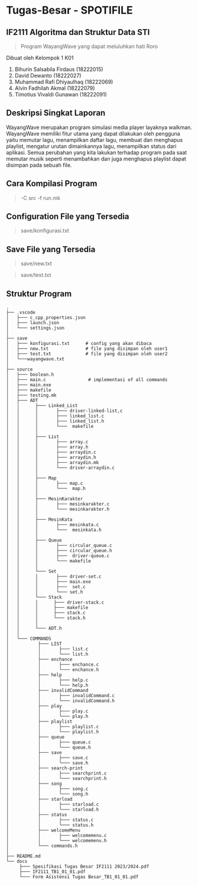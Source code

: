 # Tugas-Besar - SPOTIFILE
## IF2111 Algoritma dan Struktur Data STI

> Program WayangWave yang dapat meluluhkan hati Roro 

Dibuat oleh Kelompok 1 K01

1. Bihurin Salsabila Firdaus (18222015)
2. David Dewanto (18222027)
3. Muhammad Rafi Dhiyaulhaq (18222069)
4. Alvin Fadhilah Akmal (18222079)
5. Timotius Vivaldi Gunawan (18222091)

## Deskripsi Singkat Laporan

WayangWave merupakan program simulasi media player layaknya walkman. WayangWave memiliki fitur utama yang dapat dilakukan oleh pengguna yaitu memutar lagu, menampilkan daftar lagu, membuat dan menghapus playlist, mengatur urutan dimainkannya lagu, menampilkan status dari aplikasi. Semua perubahan yang kita lakukan terhadap program pada saat memutar musik seperti menambahkan dan juga menghapus playlist dapat disimpan pada sebuah file.


## Cara Kompilasi Program
> -C src -f run.mk

## Configuration File yang Tersedia
> save/konfigurasi.txt

## Save File yang Tersedia
> save/new.txt

> save/test.txt

## Struktur Program
```
.
├── .vscode
│   ├─── c_cpp_properties.json		    
│   ├─── launch.json		     
│   └─── settings.json                   
│ 		       
├── save
│   ├─── konfigurasi.txt	  # config yang akan dibaca
│   ├─── new.txt		      # file yang disimpan oleh user1
│   ├─── test.txt	          # file yang disimpan oleh user2
│   └───wayangwave.txt                        
│ 
├── source
│   ├─── boolean.h
│   ├─── main.c                # implementasi of all commands
│   ├─── main.exe
│   ├─── makefile
│   ├─── testing.mk     
│   ├─── ADT				   
│   │      ├─── Linked_List
│   │      │       ├─── driver-linked-list,c
│   │      │       ├─── linked_list.c
│   │      │       ├─── linked_list.h
│   │      │       └───  makefile
│   │      │
│   │      ├─── List
│   │      │       ├─── array.c
│   │      │       ├─── array.h
│   │      │       ├─── arraydin.c
│   │      │       ├─── arraydin.h
│   │      │       ├─── arraydin.mk
│   │      │       └─── driver-arraydin.c
│   │      │
│   │      ├─── Map
│   │      │       ├─── map.c
│   │      │       └───  map.h
│   │      │
│   │      ├─── MesinKarakter
│   │      │       ├─── mesinkarakter.c
│   │      │       └─── mesinkarakter.h
│   │      │
│   │      ├─── MesinKata
│   │      │       ├─── mesinkata.c
│   │      │       └───  mesinkata.h
│   │      │
│   │      ├─── Queue
│   │      │       ├─── circular_queue.c
│   │      │       ├─── circular_queue.h
│   │      │       ├───  driver-queue.c
│   │      │       └─── makefile
│   │      │
│   │      └─── Set
│   │      │       ├─── driver-set.c
│   │      │       ├─── main.exe
│   │      │       ├───  set.c
│   │      │       └─── set.h
│   │      └─── Stack
│   │      │      ├─── driver-stack.c
│   │      │      ├─── makefile
│   │      │      ├─── stack.c
│   │      │      └─── stack.h
│   │      │ 
│   │      └─── ADT.h
│   │
│   └─── COMMANDS
│           ├─── LIST
│           │       ├─── list.c
│           │       └─── list.h
│           ├─── enchance
│           │       ├─── enchance.c
│           │       └─── enchance.h
│           ├─── help
│           │       ├─── help.c
│           │       └─── help.h
│           ├─── invalidCommand
│           │       ├─── invalidCommand.c
│           │       └─── invalidCommand.h
│           ├─── play
│           │       ├─── play.c
│           │       └─── play.h
│           ├─── playlist
│           │       ├─── playlist.c
│           │       └─── playlist.h
│           ├─── queue
│           │       ├─── queue.c
│           │       └─── queue.h
│           ├─── save
│           │       ├─── save.c
│           │       └─── save.h
│           ├─── search-print
│           │       ├─── searchprint.c
│           │       └─── searchprint.h
│           ├─── song
│           │       ├─── song.c
│           │       └─── song.h
│           ├─── starload
│           │       ├─── starload.c
│           │       └─── starload.h
│           ├─── status
│           │       ├─── status.c
│           │       └─── status.h
│           ├─── welcomeMenu
│           │       ├─── welcomemenu.c
│           │       └─── welcomemenu.h
│           └─── commands.h
│
├── README.md
└── docs 
     ├─── Spesifikasi Tugas Besar IF2111 2023/2024.pdf
     ├─── IF2111_TB1_01_01.pdf
     └─── Form Asistensi Tugas Besar_TB1_01_01.pdf
 ```